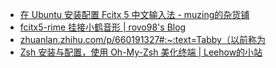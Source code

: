 - [在 Ubuntu 安装配置 Fcitx 5 中文输入法 - muzing的杂货铺](https://muzing.top/posts/3fc249cf/#:~:text=Fcitx%205%20%E6%8F%90%E4%BE%9B)
- [fcitx5-rime 挂接小鹤音形 | rovo98's Blog](https://rovo98.github.io/posts/2f1de6fa/#:~:text=%E4%BD%BF%E7%94%A8%20fcitx5-)
- [zhuanlan.zhihu.com/p/660191327#:\~:text=Tabby（以前称为](https://zhuanlan.zhihu.com/p/660191327#:~:text=Tabby%EF%BC%88%E4%BB%A5%E5%89%8D%E7%A7%B0%E4%B8%BA)
- [Zsh 安装与配置，使用 Oh-My-Zsh 美化终端 | Leehow的小站](https://www.haoyep.com/posts/zsh-config-oh-my-zsh/)
